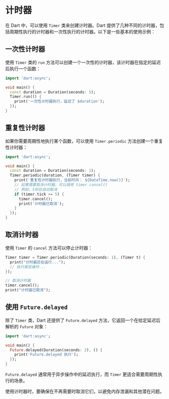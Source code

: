 # 计时器

在 Dart 中，可以使用 `Timer` 类来创建计时器。Dart 提供了几种不同的计时器，包括周期性执行的计时器和一次性执行的计时器。以下是一些基本的使用示例：

## 一次性计时器

使用 `Timer` 类的 `run` 方法可以创建一个一次性的计时器，该计时器在指定的延迟后执行一个函数：

```dart
import 'dart:async';

void main() {
  const duration = Duration(seconds: 5);
  Timer.run(() {
    print('一次性计时器执行，延迟了 $duration');
  });
}
```

## 重复性计时器

如果你需要周期性地执行某个函数，可以使用 `Timer.periodic` 方法创建一个重复性计时器：

```dart
import 'dart:async';

void main() {
  const duration = Duration(seconds: 1);
  Timer.periodic(duration, (Timer timer) {
    print('重复性计时器执行，当前时间： ${DateTime.now()}');
    // 如果需要取消计时器，可以调用 timer.cancel() 
    // 例如，5秒后自动取消
    if (timer.tick >= 5) {
      timer.cancel();
      print('计时器已取消');
    }
  });
}
```

## 取消计时器

使用 `Timer` 的 `cancel` 方法可以停止计时器：

```dart
Timer timer = Timer.periodic(Duration(seconds: 1), (Timer t) {
  print("计时器还在运行...");
  // 执行某些操作...
});

// 取消计时器
timer.cancel();
print("计时器已取消");
```

## 使用 `Future.delayed`

除了 `Timer` 类，Dart 还提供了 `Future.delayed` 方法，它返回一个在给定延迟后解析的 `Future` 对象：

```dart
import 'dart:async';

void main() {
  Future.delayed(Duration(seconds: 2), () {
    print('Future.delayed 执行');
  });
}
```

`Future.delayed` 通常用于异步操作中的延迟执行，而 `Timer` 更适合需要周期性执行的场景。

使用计时器时，要确保在不再需要时取消它们，以避免内存泄漏和其他潜在问题。
